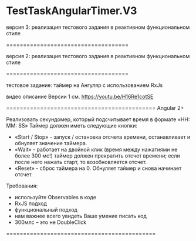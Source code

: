 # TestTaskAngularTimer.V3

версия 3: реализация тестового задания в реактивном функциональном стиле

====================================

версия 2: реализация тестового задания в реактивном функциональном стиле

====================================

тестовое задание: таймер на Ангуляр с использованием RxJs

видео описание Версии 1 см. https://youtu.be/H16Re1cotSE

============================================
Angular 2+

Реализовать секундомер, который подсчитывает время в формате «HH: MM: SS»
Таймер должен иметь следующие кнопки:
* «Start / Stop» - запуск / остановка отсчета времени, останавливает и обнуляет значение таймера.
* «Wait» - работает на двойной клик (время между нажатиями не более 300 мс!) таймер должен прекратить отсчет времени; если после него нажать старт, то возобновляется отсчет.
* «Reset» - сброс таймера на 0.  Обнуляет таймер и снова начинает отсчет.

Требования:
 - используйте Observables в коде
 - RxJS подход
 - функциональный подход
 - нам важнее всего увидеть Ваше умение писать код
- 300млс – это не DoubleClick

============================================

